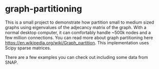 # graph-partitioning
This is a small project to demonstrate how partition small to medium sized graphs using eigenvalues of the adjecancy matrix of the graph. With a normal desktop computer, it can comfortably handle ~500k nodes and a few million connections. You can read more about graph partitioning here https://en.wikipedia.org/wiki/Graph_partition. This implementation uses Scipy sparse matrices.

There are a few examples you can check out including some data from SNAP.


